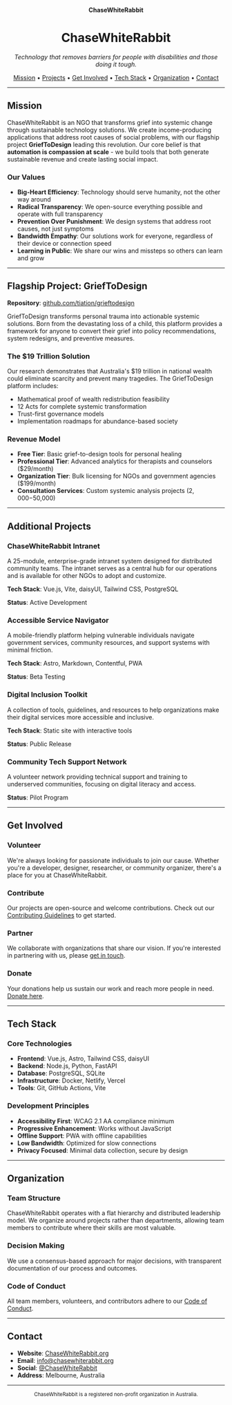 <p align="center">
  <!-- Placeholder for logo image - create and add a proper logo file -->
  <!-- <img src="docs/assets/logo.png" width="200" alt="ChaseWhiteRabbit Logo"> -->
  <strong>ChaseWhiteRabbit</strong>
</p>

<h1 align="center">ChaseWhiteRabbit</h1>
<p align="center">
  <em>Technology that removes barriers for people with disabilities and those doing it tough.</em>
</p>

<p align="center">
  <a href="#mission">Mission</a> •
  <a href="#projects">Projects</a> •
  <a href="#get-involved">Get Involved</a> •
  <a href="#tech-stack">Tech Stack</a> •
  <a href="#organization">Organization</a> •
  <a href="#contact">Contact</a>
</p>

---

## Mission

ChaseWhiteRabbit is an NGO that transforms grief into systemic change through sustainable technology solutions. We create income-producing applications that address root causes of social problems, with our flagship project **GriefToDesign** leading this revolution. Our core belief is that **automation is compassion at scale** - we build tools that both generate sustainable revenue and create lasting social impact.

### Our Values

- **Big-Heart Efficiency**: Technology should serve humanity, not the other way around
- **Radical Transparency**: We open-source everything possible and operate with full transparency
- **Prevention Over Punishment**: We design systems that address root causes, not just symptoms
- **Bandwidth Empathy**: Our solutions work for everyone, regardless of their device or connection speed
- **Learning in Public**: We share our wins and missteps so others can learn and grow

---

## Flagship Project: GriefToDesign

**Repository**: [github.com/tiation/grieftodesign](https://github.com/tiation/grieftodesign)

GriefToDesign transforms personal trauma into actionable systemic solutions. Born from the devastating loss of a child, this platform provides a framework for anyone to convert their grief into policy recommendations, system redesigns, and preventive measures.

### The $19 Trillion Solution
Our research demonstrates that Australia's $19 trillion in national wealth could eliminate scarcity and prevent many tragedies. The GriefToDesign platform includes:
- Mathematical proof of wealth redistribution feasibility
- 12 Acts for complete systemic transformation
- Trust-first governance models
- Implementation roadmaps for abundance-based society

### Revenue Model
- **Free Tier**: Basic grief-to-design tools for personal healing
- **Professional Tier**: Advanced analytics for therapists and counselors ($29/month)
- **Organization Tier**: Bulk licensing for NGOs and government agencies ($199/month)
- **Consultation Services**: Custom systemic analysis projects ($2,000-$50,000)

---

## Additional Projects

### ChaseWhiteRabbit Intranet
A 25-module, enterprise-grade intranet system designed for distributed community teams. The intranet serves as a central hub for our operations and is available for other NGOs to adopt and customize.

**Tech Stack**: Vue.js, Vite, daisyUI, Tailwind CSS, PostgreSQL

**Status**: Active Development

### Accessible Service Navigator
A mobile-friendly platform helping vulnerable individuals navigate government services, community resources, and support systems with minimal friction.

**Tech Stack**: Astro, Markdown, Contentful, PWA

**Status**: Beta Testing

### Digital Inclusion Toolkit
A collection of tools, guidelines, and resources to help organizations make their digital services more accessible and inclusive.

**Tech Stack**: Static site with interactive tools

**Status**: Public Release

### Community Tech Support Network
A volunteer network providing technical support and training to underserved communities, focusing on digital literacy and access.

**Status**: Pilot Program

---

## Get Involved

### Volunteer
We're always looking for passionate individuals to join our cause. Whether you're a developer, designer, researcher, or community organizer, there's a place for you at ChaseWhiteRabbit.

### Contribute
Our projects are open-source and welcome contributions. Check out our [Contributing Guidelines](CONTRIBUTING.md) to get started.

### Partner
We collaborate with organizations that share our vision. If you're interested in partnering with us, please [get in touch](#contact).

### Donate
Your donations help us sustain our work and reach more people in need. [Donate here](https://chasewhiterabbit.org/donate).

---

## Tech Stack

### Core Technologies
- **Frontend**: Vue.js, Astro, Tailwind CSS, daisyUI
- **Backend**: Node.js, Python, FastAPI
- **Database**: PostgreSQL, SQLite
- **Infrastructure**: Docker, Netlify, Vercel
- **Tools**: Git, GitHub Actions, Vite

### Development Principles
- **Accessibility First**: WCAG 2.1 AA compliance minimum
- **Progressive Enhancement**: Works without JavaScript
- **Offline Support**: PWA with offline capabilities
- **Low Bandwidth**: Optimized for slow connections
- **Privacy Focused**: Minimal data collection, secure by design

---

## Organization

### Team Structure
ChaseWhiteRabbit operates with a flat hierarchy and distributed leadership model. We organize around projects rather than departments, allowing team members to contribute where their skills are most valuable.

### Decision Making
We use a consensus-based approach for major decisions, with transparent documentation of our process and outcomes.

### Code of Conduct
All team members, volunteers, and contributors adhere to our [Code of Conduct](CODE_OF_CONDUCT.md).

---

## Contact

- **Website**: [ChaseWhiteRabbit.org](https://chasewhiterabbit.org)
- **Email**: info@chasewhiterabbit.org
- **Social**: [@ChaseWhiteRabbit](https://fosstodon.org/@ChaseWhiteRabbit)
- **Address**: Melbourne, Australia

---

<p align="center">
  <sub>ChaseWhiteRabbit is a registered non-profit organization in Australia.</sub>
</p>
